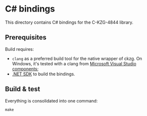 # C# bindings

This directory contains C# bindings for the C-KZG-4844 library.

## Prerequisites

Build requires:
- `clang` as a preferred build tool for the native wrapper of ckzg. On Windows, it's tested with a clang from [Microsoft Visual Studio components](https://learn.microsoft.com/en-us/cpp/build/clang-support-msbuild?view=msvc-170);
- [.NET SDK](https://dotnet.microsoft.com/en-us/download) to build the bindings.

## Build & test

Everything is consolidated into one command:
```
make
```
